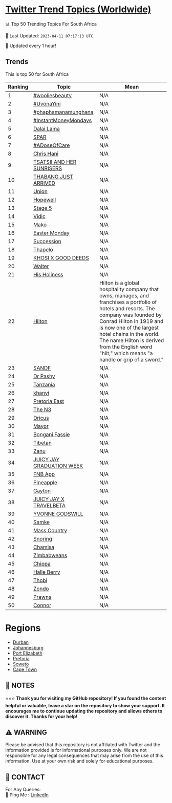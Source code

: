 [Twitter Trend Topics (Worldwide)](https://github.com/ErcinDedeoglu/Twitter-Trend-Topics)
==========


📊 Top 50 Trending Topics For South Africa

📆 Last Updated: `2023-04-11 07:17:13 UTC`

🔧 Updated every 1 hour!


## Trends

This is top 50 for South Africa

| Ranking | Topic | Mean |
| ------- | ------------ | ------------ |
| 1 | [#wooliesbeauty](http://twitter.com/search?q=%23wooliesbeauty) | N/A |
| 2 | [#UvonaYini](http://twitter.com/search?q=%23UvonaYini) | N/A |
| 3 | [#phaphamanamunghana](http://twitter.com/search?q=%23phaphamanamunghana) | N/A |
| 4 | [#InstantMoneyMondays](http://twitter.com/search?q=%23InstantMoneyMondays) | N/A |
| 5 | [Dalai Lama](http://twitter.com/search?q=Dalai+Lama) | N/A |
| 6 | [SPAR](http://twitter.com/search?q=SPAR) | N/A |
| 7 | [#ADoseOfCare](http://twitter.com/search?q=%23ADoseOfCare) | N/A |
| 8 | [Chris Hani](http://twitter.com/search?q=Chris+Hani) | N/A |
| 9 | [TSATSII AND HER SUNRISERS](http://twitter.com/search?q=TSATSII+AND+HER+SUNRISERS) | N/A |
| 10 | [THABANG JUST ARRIVED](http://twitter.com/search?q=THABANG+JUST+ARRIVED) | N/A |
| 11 | [Union](http://twitter.com/search?q=Union) | N/A |
| 12 | [Hopewell](http://twitter.com/search?q=Hopewell) | N/A |
| 13 | [Stage 5](http://twitter.com/search?q=Stage+5) | N/A |
| 14 | [Vidic](http://twitter.com/search?q=Vidic) | N/A |
| 15 | [Mako](http://twitter.com/search?q=Mako) | N/A |
| 16 | [Easter Monday](http://twitter.com/search?q=Easter+Monday) | N/A |
| 17 | [Succession](http://twitter.com/search?q=Succession) | N/A |
| 18 | [Thapelo](http://twitter.com/search?q=Thapelo) | N/A |
| 19 | [KHOSI X GOOD DEEDS](http://twitter.com/search?q=KHOSI+X+GOOD+DEEDS) | N/A |
| 20 | [Walter](http://twitter.com/search?q=Walter) | N/A |
| 21 | [His Holiness](http://twitter.com/search?q=His+Holiness) | N/A |
| 22 | [Hilton](http://twitter.com/search?q=Hilton) | Hilton is a global hospitality company that owns, manages, and franchises a portfolio of hotels and resorts. The company was founded by Conrad Hilton in 1919 and is now one of the largest hotel chains in the world. The name Hilton is derived from the English word "hilt," which means "a handle or grip of a sword." |
| 23 | [SANDF](http://twitter.com/search?q=SANDF) | N/A |
| 24 | [Dr Pashy](http://twitter.com/search?q=Dr+Pashy) | N/A |
| 25 | [Tanzania](http://twitter.com/search?q=Tanzania) | N/A |
| 26 | [khanyi](http://twitter.com/search?q=khanyi) | N/A |
| 27 | [Pretoria East](http://twitter.com/search?q=Pretoria+East) | N/A |
| 28 | [The N3](http://twitter.com/search?q=The+N3) | N/A |
| 29 | [Dricus](http://twitter.com/search?q=Dricus) | N/A |
| 30 | [Mayor](http://twitter.com/search?q=Mayor) | N/A |
| 31 | [Bongani Fassie](http://twitter.com/search?q=Bongani+Fassie) | N/A |
| 32 | [Tibetan](http://twitter.com/search?q=Tibetan) | N/A |
| 33 | [Zanu](http://twitter.com/search?q=Zanu) | N/A |
| 34 | [JUICY JAY GRADUATION WEEK](http://twitter.com/search?q=JUICY+JAY+GRADUATION+WEEK) | N/A |
| 35 | [FNB App](http://twitter.com/search?q=FNB+App) | N/A |
| 36 | [Pineapple](http://twitter.com/search?q=Pineapple) | N/A |
| 37 | [Gayton](http://twitter.com/search?q=Gayton) | N/A |
| 38 | [JUICY JAY X TRAVELBETA](http://twitter.com/search?q=JUICY+JAY+X+TRAVELBETA) | N/A |
| 39 | [YVONNE GODSWILL](http://twitter.com/search?q=YVONNE+GODSWILL) | N/A |
| 40 | [Samke](http://twitter.com/search?q=Samke) | N/A |
| 41 | [Mass Country](http://twitter.com/search?q=Mass+Country) | N/A |
| 42 | [Snoring](http://twitter.com/search?q=Snoring) | N/A |
| 43 | [Chamisa](http://twitter.com/search?q=Chamisa) | N/A |
| 44 | [Zimbabweans](http://twitter.com/search?q=Zimbabweans) | N/A |
| 45 | [Chippa](http://twitter.com/search?q=Chippa) | N/A |
| 46 | [Halle Berry](http://twitter.com/search?q=Halle+Berry) | N/A |
| 47 | [Thobi](http://twitter.com/search?q=Thobi) | N/A |
| 48 | [Zondo](http://twitter.com/search?q=Zondo) | N/A |
| 49 | [Prawns](http://twitter.com/search?q=Prawns) | N/A |
| 50 | [Connor](http://twitter.com/search?q=Connor) | N/A |



# Regions

* [Durban](</South Africa/Durban.md>)
* [Johannesburg](</South Africa/Johannesburg.md>)
* [Port Elizabeth](</South Africa/Port Elizabeth.md>)
* [Pretoria](</South Africa/Pretoria.md>)
* [Soweto](</South Africa/Soweto.md>)
* [Cape Town](</South Africa/Cape Town.md>)



## 📝 NOTES

⭐⭐⭐ **Thank you for visiting my GitHub repository! If you found the content helpful or valuable, leave a star on the repository to show your support. It encourages me to continue updating the repository and allows others to discover it. Thanks for your help!**


## ⚠️ WARNING

Please be advised that this repository is not affiliated with Twitter and the information provided is for informational purposes only. We are not responsible for any legal consequences that may arise from the use of this information. Use at your own risk and solely for educational purposes.


## 📨 CONTACT

 For Any Queries:  
            🏓 Ping Me : [LinkedIn](https://www.linkedin.com/in/ercindedeoglu/)
